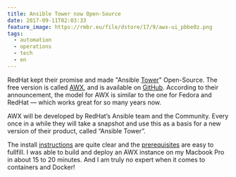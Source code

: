 ```yaml
---
title: Ansible Tower now Open-Source
date: 2017-09-11T02:03:33
feature_image: https://rmbr.eu/file/dstore/17/9/awx-ui_pbbe0z.png
tags:
  - automation
  - operations
  - tech
  - en
---
```


RedHat kept their promise and made "Ansible [Tower](https://www.ansible.com/tower)" Open-Source. The free version is called [AWX](https://www.ansible.com/awx-project-faq), and is available on [GitHub](https://github.com/ansible/awx). According to their announcement, the model for AWX is similar to the one for Fedora and RedHat — which works great for so many years now.

AWX will be developed by RedHat’s Ansible team and the Community. Every once in a while they will take a snapshot and use this as a basis for a new version of their product, called “Ansible Tower”.

The install [instructions](https://github.com/ansible/awx/blob/devel/INSTALL.md) are quite clear and the [prerequisites](https://github.com/ansible/awx/blob/devel/INSTALL.md#prerequisites) are easy to fullfill. I was able to build and deploy an AWX instance on my Macbook Pro in about 15 to 20 minutes. And I am truly no expert when it comes to containers and Docker!
